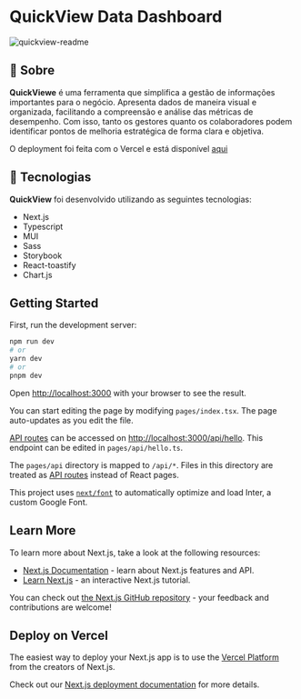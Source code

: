 # QuickView Data Dashboard

![quickview-readme](https://github.com/Sellucas/restaurant-website/assets/75432770/5e103d5e-f4c9-412e-b3c7-d18cbeda30fe)

## 💾 Sobre

**QuickViewe** é uma ferramenta que simplifica a gestão de informações importantes para o negócio. Apresenta dados de maneira visual e organizada, facilitando a compreensão e análise das métricas de desempenho. Com isso, tanto os gestores quanto os colaboradores podem identificar pontos de melhoria estratégica de forma clara e objetiva.

O deployment foi feita com o Vercel e está disponível [aqui](https://github.com/Sellucas)

## 🚀 Tecnologias

**QuickView** foi desenvolvido utilizando as seguintes tecnologias:

- Next.js
- Typescript
- MUI
- Sass
- Storybook
- React-toastify
- Chart.js

## Getting Started

First, run the development server:

```bash
npm run dev
# or
yarn dev
# or
pnpm dev
```

Open [http://localhost:3000](http://localhost:3000) with your browser to see the result.

You can start editing the page by modifying `pages/index.tsx`. The page auto-updates as you edit the file.

[API routes](https://nextjs.org/docs/api-routes/introduction) can be accessed on [http://localhost:3000/api/hello](http://localhost:3000/api/hello). This endpoint can be edited in `pages/api/hello.ts`.

The `pages/api` directory is mapped to `/api/*`. Files in this directory are treated as [API routes](https://nextjs.org/docs/api-routes/introduction) instead of React pages.

This project uses [`next/font`](https://nextjs.org/docs/basic-features/font-optimization) to automatically optimize and load Inter, a custom Google Font.

## Learn More

To learn more about Next.js, take a look at the following resources:

- [Next.js Documentation](https://nextjs.org/docs) - learn about Next.js features and API.
- [Learn Next.js](https://nextjs.org/learn) - an interactive Next.js tutorial.

You can check out [the Next.js GitHub repository](https://github.com/vercel/next.js/) - your feedback and contributions are welcome!

## Deploy on Vercel

The easiest way to deploy your Next.js app is to use the [Vercel Platform](https://vercel.com/new?utm_medium=default-template&filter=next.js&utm_source=create-next-app&utm_campaign=create-next-app-readme) from the creators of Next.js.

Check out our [Next.js deployment documentation](https://nextjs.org/docs/deployment) for more details.
